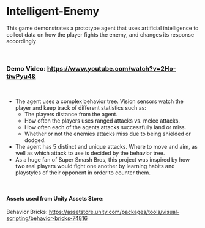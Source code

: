 # Intelligent-Enemy

This game demonstrates a prototype agent that uses artificial intelligence to collect data on how the player fights the enemy, and changes its response accordingly

<br>

### Demo Video: https://www.youtube.com/watch?v=2Ho-tiwPyu4&

<br>

- The agent uses a complex behavior tree. Vision sensors watch the player and keep track of different statistics such as:
  - The players distance from the agent.
  - How often the players uses ranged attacks vs. melee attacks.
  - How often each of the agents attacks successfully land or miss.
  - Whether or not the enemies attacks miss due to being shielded or dodged.
- The agent has 5 distinct and unique attacks. Where to move and aim, as well as which attack to use is decided by the behavior tree.
- As a huge fan of Super Smash Bros, this project was inspired by how two real players would fight one another by learning habits and playstyles of their opponent in order to counter them.

<br>

#### Assets used from Unity Assets Store:

  Behavior Bricks: https://assetstore.unity.com/packages/tools/visual-scripting/behavior-bricks-74816
